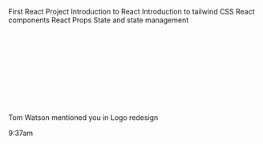 First React Project
Introduction to React
Introduction to tailwind CSS
React components
React Props
State and state management


<div class="flex items-center gap-4 rounded-lg bg-white p-6 shadow-md outline outline-black/5 dark:bg-gray-800">
  <span class="inline-flex shrink-0 rounded-full border border-pink-300 bg-pink-100 p-2 dark:border-pink-300/10 dark:bg-pink-400/10">
    <svg class="size-6 stroke-pink-700 dark:stroke-pink-500"><!-- ... --></svg>
  </span>
  <div>
    <p class="text-gray-700 dark:text-gray-400">
      <span class="font-medium text-gray-950 dark:text-white">Tom Watson</span> mentioned you in
      <span class="font-medium text-gray-950 dark:text-white">Logo redesign</span>
    </p>
    <time class="mt-1 block text-gray-500" datetime="9:37">9:37am</time>
  </div>
</div>